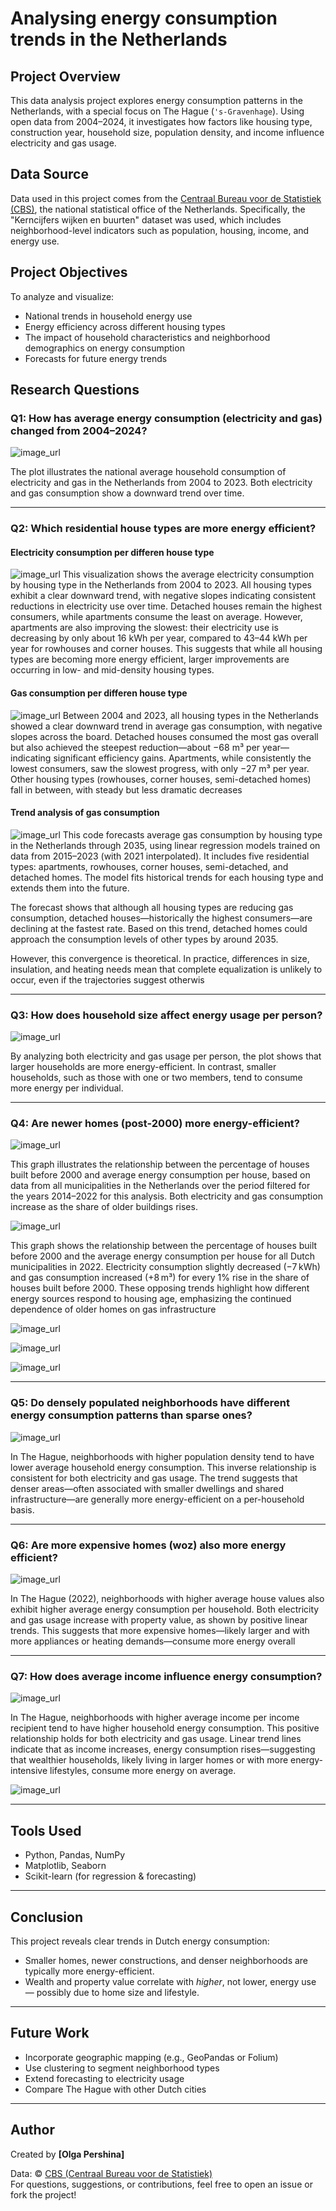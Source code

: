 # Analysing energy consumption trends in the Netherlands

## Project Overview

This data analysis project explores energy consumption patterns in the Netherlands, with a special focus on The Hague (`'s-Gravenhage`). Using open data from 2004–2024, it investigates how factors like housing type, construction year, household size, population density, and income influence electricity and gas usage.

## Data Source

Data used in this project comes from the [Centraal Bureau voor de Statistiek (CBS)](https://www.cbs.nl/nl-nl/reeksen/publicatie/kerncijfers-wijken-en-buurten), the national statistical office of the Netherlands. Specifically, the "Kerncijfers wijken en buurten" dataset was used, which includes neighborhood-level indicators such as population, housing, income, and energy use.

## Project Objectives

To analyze and visualize:

- National trends in household energy use
- Energy efficiency across different housing types
- The impact of household characteristics and neighborhood demographics on energy consumption
- Forecasts for future energy trends
  
## Research Questions 

### Q1: How has average energy consumption (electricity and gas) changed from 2004–2024?

![image_url](https://github.com/Olulu108/NL_energy_project/blob/main/graphs/Q1_test.png) 

The plot illustrates the national average household consumption of electricity and gas in the Netherlands from 2004 to 2023. Both electricity and gas consumption show a downward trend over time.

---

### Q2: Which residential house types are more energy efficient?

#### Electricity consumption per differen house type
![image_url](https://github.com/Olulu108/NL_energy_project/blob/main/graphs/Q2el_test.png) 
This visualization shows the average electricity consumption by housing type in the Netherlands from 2004 to 2023. All housing types exhibit a clear downward trend, with negative slopes indicating consistent reductions in electricity use over time. Detached houses remain the highest consumers, while apartments consume the least on average. However, apartments are also improving the slowest: their electricity use is decreasing by only about 16 kWh per year, compared to 43–44 kWh per year for rowhouses and corner houses. This suggests that while all housing types are becoming more energy efficient, larger improvements are occurring in low- and mid-density housing types.

#### Gas consumption per differen house type
![image_url](https://github.com/Olulu108/NL_energy_project/blob/main/graphs/Q2gas_test.png) 
Between 2004 and 2023, all housing types in the Netherlands showed a clear downward trend in average gas consumption, with negative slopes across the board. Detached houses consumed the most gas overall but also achieved the steepest reduction—about −68 m³ per year—indicating significant efficiency gains. Apartments, while consistently the lowest consumers, saw the slowest progress, with only −27 m³ per year. Other housing types (rowhouses, corner houses, semi-detached homes) fall in between, with steady but less dramatic decreases

#### Trend analysis of gas consumption
![image_url](https://github.com/Olulu108/NL_energy_project/blob/main/graphs/Q2trend_test.png) 
This code forecasts average gas consumption by housing type in the Netherlands through 2035, using linear regression models trained on data from 2015–2023 (with 2021 interpolated). It includes five residential types: apartments, rowhouses, corner houses, semi-detached, and detached homes. The model fits historical trends for each housing type and extends them into the future.

The forecast shows that although all housing types are reducing gas consumption, detached houses—historically the highest consumers—are declining at the fastest rate. Based on this trend, detached homes could approach the consumption levels of other types by around 2035.

However, this convergence is theoretical. In practice, differences in size, insulation, and heating needs mean that complete equalization is unlikely to occur, even if the trajectories suggest otherwis

---

### Q3: How does household size affect energy usage per person?

![image_url](https://github.com/Olulu108/NL_energy_project/blob/main/graphs/Q3_hhsize.png) 

By analyzing both electricity and gas usage per person, the plot shows that larger households are more energy-efficient. In contrast, smaller households, such as those with one or two members, tend to consume more energy per individual.

---

### Q4: Are newer homes (post-2000) more energy-efficient?

![image_url](https://github.com/Olulu108/NL_energy_project/blob/main/graphs/Q4_before2k.png) 

This graph illustrates the relationship between the percentage of houses built before 2000 and average energy consumption per house, based on data from all municipalities in the Netherlands over the period filtered for the years 2014–2022 for this analysis. Both electricity and gas consumption increase as the share of older buildings rises.


![image_url](https://github.com/Olulu108/NL_energy_project/blob/main/graphs/Q4_before2k22.png) 

This graph shows the relationship between the percentage of houses built before 2000 and the average energy consumption per house for all Dutch municipalities in 2022. Electricity consumption slightly decreased (−7 kWh) and gas consumption increased (+8 m³) for every 1% rise in the share of houses built before 2000. These opposing trends highlight how different energy sources respond to housing age, emphasizing the continued dependence of older homes on gas infrastructure


![image_url](https://github.com/Olulu108/NL_energy_project/blob/main/graphs/Q4_after2k.png) 

![image_url](https://github.com/Olulu108/NL_energy_project/blob/main/graphs/Q4_before2kDH.png) 

![image_url](https://github.com/Olulu108/NL_energy_project/blob/main/graphs/Q4_before2kDH22.png) 

---

### Q5: Do densely populated neighborhoods have different energy consumption patterns than sparse ones?

![image_url](https://github.com/Olulu108/NL_energy_project/blob/main/graphs/Q5_bev_dich_DH.png) 

In The Hague, neighborhoods with higher population density tend to have lower average household energy consumption. This inverse relationship is consistent for both electricity and gas usage. The trend suggests that denser areas—often associated with smaller dwellings and shared infrastructure—are generally more energy-efficient on a per-household basis.

---

### Q6: Are more expensive homes (woz) also more energy efficient?

![image_url](https://github.com/Olulu108/NL_energy_project/blob/main/graphs/Q6_woz_DH22.png) 

In The Hague (2022), neighborhoods with higher average house values also exhibit higher average energy consumption per household. Both electricity and gas usage increase with property value, as shown by positive linear trends. This suggests that more expensive homes—likely larger and with more appliances or heating demands—consume more energy overall

---

### Q7: How does average income influence energy consumption?

![image_url](https://github.com/Olulu108/NL_energy_project/blob/main/graphs/Q7_ink_DH.png) 

In The Hague, neighborhoods with higher average income per income recipient tend to have higher household energy consumption. This positive relationship holds for both electricity and gas usage. Linear trend lines indicate that as income increases, energy consumption rises—suggesting that wealthier households, likely living in larger homes or with more energy-intensive lifestyles, consume more energy on average.

![image_url](https://github.com/Olulu108/NL_energy_project/blob/main/graphs/Q7_ink_DH22.png) 

---

## Tools Used

- Python, Pandas, NumPy
- Matplotlib, Seaborn
- Scikit-learn (for regression & forecasting)

---

## Conclusion

This project reveals clear trends in Dutch energy consumption:
- Smaller homes, newer constructions, and denser neighborhoods are typically more energy-efficient.
- Wealth and property value correlate with *higher*, not lower, energy use — possibly due to home size and lifestyle.

---

## Future Work

- Incorporate geographic mapping (e.g., GeoPandas or Folium)
- Use clustering to segment neighborhood types
- Extend forecasting to electricity usage
- Compare The Hague with other Dutch cities

---

## Author

Created by **[Olga Pershina]**

Data: © [CBS (Centraal Bureau voor de Statistiek)](https://www.cbs.nl)  
For questions, suggestions, or contributions, feel free to open an issue or fork the project!





